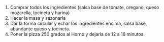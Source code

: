 1. Comprar todos los ingredientes (salsa base de tomate, oregano, queso mozarella, tocineta y harina)
2. Hacer la masa y sazonarla
3. Dar la forma circular y echar los ingredientes encima, salsa base, abundante queso y tocineta.
4. Poner la pizza 250 grados al Horno y dejarla de 12 a 16 minutos.